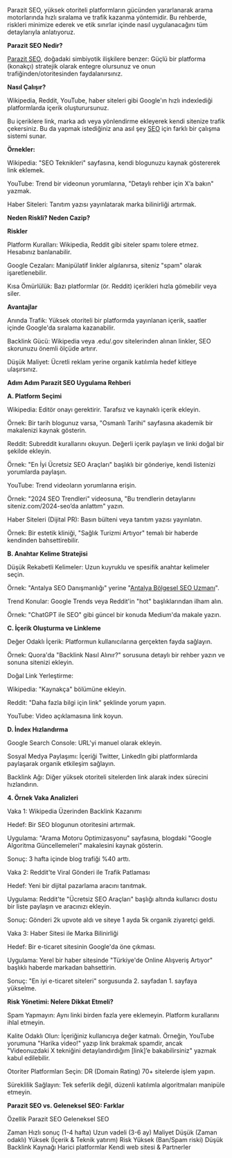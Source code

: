

Parazit SEO, yüksek otoriteli platformların gücünden yararlanarak arama motorlarında hızlı sıralama ve trafik kazanma yöntemidir. Bu rehberde, riskleri minimize ederek ve etik sınırlar içinde nasıl uygulanacağını tüm detaylarıyla anlatıyoruz.

**Parazit SEO Nedir?**

[Parazit SEO](https://ahmetabic.com/parazit-seo/ "Parazit SEO"), doğadaki simbiyotik ilişkilere benzer: Güçlü bir platforma (konakçı) stratejik olarak entegre olursunuz ve onun trafiğinden/otoritesinden faydalanırsınız.

**Nasıl Çalışır?**

Wikipedia, Reddit, YouTube, haber siteleri gibi Google'ın hızlı indexlediği platformlarda içerik oluşturursunuz.

Bu içeriklere link, marka adı veya yönlendirme ekleyerek kendi sitenize trafik çekersiniz. Bu da yapmak istediğiniz ana asıl şey [SEO](https://ahmetabic.com/seo/ "SEO Hizmetleri") için farklı bir çalışma sistemi sunar.

**Örnekler:**

Wikipedia: "SEO Teknikleri" sayfasına, kendi blogunuzu kaynak göstererek link eklemek.

YouTube: Trend bir videonun yorumlarına, "Detaylı rehber için X’a bakın" yazmak.

Haber Siteleri: Tanıtım yazısı yayınlatarak marka bilinirliği artırmak.

**Neden Riskli? Neden Cazip?**

**Riskler**

Platform Kuralları: Wikipedia, Reddit gibi siteler spamı tolere etmez. Hesabınız banlanabilir.

Google Cezaları: Manipülatif linkler algılanırsa, siteniz "spam" olarak işaretlenebilir.

Kısa Ömürlülük: Bazı platformlar (ör. Reddit) içerikleri hızla gömebilir veya siler.

**Avantajlar**

Anında Trafik: Yüksek otoriteli bir platformda yayınlanan içerik, saatler içinde Google'da sıralama kazanabilir.

Backlink Gücü: Wikipedia veya .edu/.gov sitelerinden alınan linkler, SEO skorunuzu önemli ölçüde artırır.

Düşük Maliyet: Ücretli reklam yerine organik katılımla hedef kitleye ulaşırsınız.

**Adım Adım Parazit SEO Uygulama Rehberi**

**A. Platform Seçimi**

Wikipedia: Editör onayı gerektirir. Tarafsız ve kaynaklı içerik ekleyin.

Örnek: Bir tarih blogunuz varsa, "Osmanlı Tarihi" sayfasına akademik bir makalenizi kaynak gösterin.

Reddit: Subreddit kurallarını okuyun. Değerli içerik paylaşın ve linki doğal bir şekilde ekleyin.

Örnek: "En İyi Ücretsiz SEO Araçları" başlıklı bir gönderiye, kendi listenizi yorumlarda paylaşın.

YouTube: Trend videoların yorumlarına erişin.

Örnek: "2024 SEO Trendleri" videosuna, "Bu trendlerin detaylarını siteniz.com/2024-seo’da anlattım" yazın.

Haber Siteleri (Dijital PR): Basın bülteni veya tanıtım yazısı yayınlatın.

Örnek: Bir estetik kliniği, "Sağlık Turizmi Artıyor" temalı bir haberde kendinden bahsettirebilir.

**B. Anahtar Kelime Stratejisi**

Düşük Rekabetli Kelimeler: Uzun kuyruklu ve spesifik anahtar kelimeler seçin.

Örnek: "Antalya SEO Danışmanlığı" yerine "[Antalya Bölgesel SEO Uzmanı](https://ahmetabic.com/seo/yerel/antalya/ "Antalya SEO Hizmeti")".

Trend Konular: Google Trends veya Reddit'in "hot" başlıklarından ilham alın.

Örnek: "ChatGPT ile SEO" gibi güncel bir konuda Medium'da makale yazın.

**C. İçerik Oluşturma ve Linkleme**

Değer Odaklı İçerik: Platformun kullanıcılarına gerçekten fayda sağlayın.

Örnek: Quora'da "Backlink Nasıl Alınır?" sorusuna detaylı bir rehber yazın ve sonuna sitenizi ekleyin.

Doğal Link Yerleştirme:

Wikipedia: "Kaynakça" bölümüne ekleyin.

Reddit: "Daha fazla bilgi için link" şeklinde yorum yapın.

YouTube: Video açıklamasına link koyun.

**D. İndex Hızlandırma**

Google Search Console: URL'yi manuel olarak ekleyin.

Sosyal Medya Paylaşımı: İçeriği Twitter, LinkedIn gibi platformlarda paylaşarak organik etkileşim sağlayın.

Backlink Ağı: Diğer yüksek otoriteli sitelerden link alarak index sürecini hızlandırın.

**4. Örnek Vaka Analizleri**

Vaka 1: Wikipedia Üzerinden Backlink Kazanımı

Hedef: Bir SEO blogunun otoritesini artırmak.

Uygulama: "Arama Motoru Optimizasyonu" sayfasına, blogdaki "Google Algoritma Güncellemeleri" makalesini kaynak gösterin.

Sonuç: 3 hafta içinde blog trafiği %40 arttı.

Vaka 2: Reddit'te Viral Gönderi ile Trafik Patlaması

Hedef: Yeni bir dijital pazarlama aracını tanıtmak.

Uygulama: Reddit'te "Ücretsiz SEO Araçları" başlığı altında kullanıcı dostu bir liste paylaşın ve aracınızı ekleyin.

Sonuç: Gönderi 2k upvote aldı ve siteye 1 ayda 5k organik ziyaretçi geldi.

Vaka 3: Haber Sitesi ile Marka Bilinirliği

Hedef: Bir e-ticaret sitesinin Google'da öne çıkması.

Uygulama: Yerel bir haber sitesinde "Türkiye'de Online Alışveriş Artıyor" başlıklı haberde markadan bahsettirin.

Sonuç: "En iyi e-ticaret siteleri" sorgusunda 2. sayfadan 1. sayfaya yükselme.

**Risk Yönetimi: Nelere Dikkat Etmeli?**

Spam Yapmayın: Aynı linki birden fazla yere eklemeyin. Platform kurallarını ihlal etmeyin.

Kalite Odaklı Olun: İçeriğiniz kullanıcıya değer katmalı. Örneğin, YouTube yorumuna "Harika video!" yazıp link bırakmak spamdir, ancak "Videonuzdaki X tekniğini detaylandırdığım [link]’e bakabilirsiniz" yazmak kabul edilebilir.

Otoriter Platformları Seçin: DR (Domain Rating) 70+ sitelerde işlem yapın.

Süreklilik Sağlayın: Tek seferlik değil, düzenli katılımla algoritmaları manipüle etmeyin.

**Parazit SEO vs. Geleneksel SEO: Farklar**

Özellik	Parazit SEO	Geleneksel SEO

Zaman	Hızlı sonuç (1-4 hafta)	Uzun vadeli (3-6 ay)
Maliyet	Düşük (Zaman odaklı)	Yüksek (İçerik & Teknik yatırım)
Risk	Yüksek (Ban/Spam riski)	Düşük
Backlink Kaynağı	Harici platformlar	Kendi web sitesi & Partnerler
